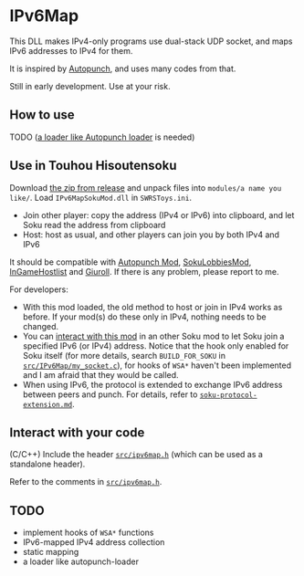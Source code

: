 # IPv6Map

This DLL makes IPv4-only programs use dual-stack UDP socket, and maps IPv6 addresses to IPv4 for them.

It is inspired by [Autopunch](https://github.com/delthas/autopunch/), and uses many codes from that.

Still in early development. Use at your risk.

## How to use

TODO ([a loader like Autopunch loader](https://github.com/delthas/autopunch/tree/master/autopunch-loader) is needed)

## Use in Touhou Hisoutensoku

Download [the zip from release](https://github.com/Hagb/IPv6Map/releases) and unpack files into `modules/a name you like/`. Load `IPv6MapSokuMod.dll` in `SWRSToys.ini`.

- Join other player: copy the address (IPv4 or IPv6) into clipboard, and let Soku read the address from clipboard
- Host: host as usual, and other players can join you by both IPv4 and IPv6

It should be compatible with [Autopunch Mod](https://github.com/SokuDev/SokuMods/blob/master/modules/Autopunch/Autopunch.c), [SokuLobbiesMod](https://github.com/Gegel85/SokuLobbies), [InGameHostlist](https://github.com/SokuDev/InGameHostlist) and [Giuroll](https://github.com/Giufinn/giuroll). If there is any problem, please report to me.

For developers:

- With this mod loaded, the old method to host or join in IPv4 works as before. If your mod(s) do these only in IPv4, nothing needs to be changed.
- You can [interact with this mod](#Interact-with-your-code) in an other Soku mod to let Soku join a specified IPv6 (or IPv4) address. Notice that the hook only enabled for Soku itself (for more details, search `BUILD_FOR_SOKU` in [`src/IPv6Map/my_socket.c`](./src/IPv6Map/my_socket.c)), for hooks of `WSA*` haven't been implemented and I am afraid that they would be called.
- When using IPv6, the protocol is extended to exchange IPv6 address between peers and punch. For details, refer to [`soku-protocol-extension.md`](./soku-protocol-extension.md).

## Interact with your code

(C/C++) Include the header [`src/ipv6map.h`](./src/ipv6map.h) (which can be used as a standalone header).

Refer to the comments in [`src/ipv6map.h`](./src/ipv6map.h).

## TODO

- implement hooks of `WSA*` functions
- IPv6-mapped IPv4 address collection
- static mapping
- a loader like autopunch-loader
